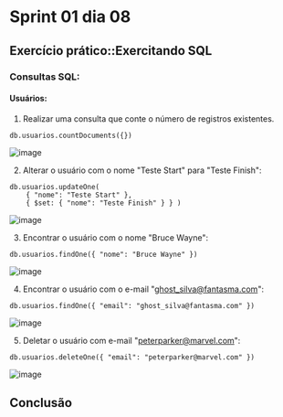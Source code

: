 # Sprint 01 dia 08

## Exercício prático::Exercitando SQL

### Consultas SQL:

#### Usuários:

1. Realizar uma consulta que conte o número de registros existentes.
   
  ```mongodb
db.usuarios.countDocuments({})
 ```
![image](https://github.com/MTSuF/Estagio-Compass/assets/129664506/f3f7cdfd-d4b8-4d2d-a776-dc036d02870d)

2. Alterar o usuário com o nome "Teste Start" para "Teste Finish":

```mongodb
db.usuarios.updateOne(
    { "nome": "Teste Start" },
    { $set: { "nome": "Teste Finish" } } )
  ```
![image](https://github.com/MTSuF/Estagio-Compass/assets/129664506/d8a61427-6024-4b4b-8873-5e4c8712b94c)

3. Encontrar o usuário com o nome "Bruce Wayne":

```mongodb
db.usuarios.findOne({ "nome": "Bruce Wayne" })
```
![image](https://github.com/MTSuF/Estagio-Compass/assets/129664506/1f15788f-090b-46cb-a80b-4ae5971889a7)

4. Encontrar o usuário com o e-mail "ghost_silva@fantasma.com":

```mongodb
db.usuarios.findOne({ "email": "ghost_silva@fantasma.com" })
```
![image](https://github.com/MTSuF/Estagio-Compass/assets/129664506/f130cac3-0fef-403d-a798-d3542dd1ebe7)

5. Deletar o usuário com e-mail "peterparker@marvel.com": 
```mongodb
db.usuarios.deleteOne({ "email": "peterparker@marvel.com" })
```
![image](https://github.com/MTSuF/Estagio-Compass/assets/129664506/eb4a7ca6-888e-4e60-af37-597a6c4b7b3a)



## Conclusão













